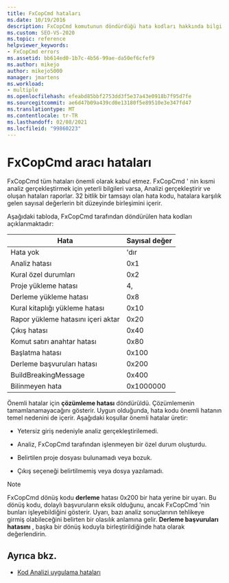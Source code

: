 ```yaml
---
title: FxCopCmd hataları
ms.date: 10/19/2016
description: FxCopCmd komutunun döndürdüğü hata kodları hakkında bilgi edinin. Her kodun ne tür hataların temsil ettiğini görün ve önemli hataların nasıl tanınacağını öğrenin.
ms.custom: SEO-VS-2020
ms.topic: reference
helpviewer_keywords:
- FxCopCmd errors
ms.assetid: bb614ed0-1b7c-4b56-99ae-da50ef6cfef9
ms.author: mikejo
author: mikejo5000
manager: jmartens
ms.workload:
- multiple
ms.openlocfilehash: efeabd85bbf2753dd3f5e37a43e0918b7f95d7fe
ms.sourcegitcommit: ae6d47b09a439cd0e13180f5e89510e3e347fd47
ms.translationtype: MT
ms.contentlocale: tr-TR
ms.lasthandoff: 02/08/2021
ms.locfileid: "99860223"
---
```

# <a name="fxcopcmd-tool-errors"></a>FxCopCmd aracı hataları

FxCopCmd tüm hataları önemli olarak kabul etmez. FxCopCmd ' nin kısmi analiz gerçekleştirmek için yeterli bilgileri varsa, Analizi gerçekleştirir ve oluşan hataları raporlar. 32 bitlik bir tamsayı olan hata kodu, hatalara karşılık gelen sayısal değerlerin bit düzeyinde birleşimini içerir.

Aşağıdaki tabloda, FxCopCmd tarafından döndürülen hata kodları açıklanmaktadır:

|Hata|Sayısal değer|
|-----------|-------------------|
|Hata yok|'dır|
|Analiz hatası|0x1|
|Kural özel durumları|0x2|
|Proje yükleme hatası|4,|
|Derleme yükleme hatası|0x8|
|Kural kitaplığı yükleme hatası|0x10|
|Rapor yükleme hatasını içeri aktar|0x20|
|Çıkış hatası|0x40|
|Komut satırı anahtar hatası|0x80|
|Başlatma hatası|0x100|
|Derleme başvuruları hatası|0x200|
|BuildBreakingMessage|0x400|
|Bilinmeyen hata|0x1000000|

Önemli hatalar için **çözümleme hatası** döndürüldü. Çözümlemenin tamamlanamayacağını gösterir. Uygun olduğunda, hata kodu önemli hatanın temel nedenini de içerir. Aşağıdaki koşullar önemli hatalar üretir:

- Yetersiz giriş nedeniyle analiz gerçekleştirilemedi.

- Analiz, FxCopCmd tarafından işlenmeyen bir özel durum oluşturdu.

- Belirtilen proje dosyası bulunamadı veya bozuk.

- Çıkış seçeneği belirtilmemiş veya dosya yazılamadı.

> [!NOTE]
> FxCopCmd dönüş kodu **derleme** hatası 0x200 bir hata yerine bir uyarı. Bu dönüş kodu, dolaylı başvuruların eksik olduğunu, ancak FxCopCmd 'nin bunları işleyebildiğini gösterir. Uyarı, bazı analiz sonuçlarının tehlikeye girmiş olabileceğini belirten bir olasılık anlamına gelir. **Derleme başvuruları hatasını** , başka bir dönüş koduyla birleştirildiğinde hata olarak değerlendirin.

## <a name="see-also"></a>Ayrıca bkz.

- [Kod Analizi uygulama hataları](../code-quality/code-analysis-application-errors.md)
